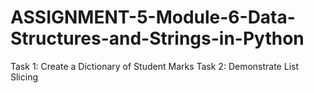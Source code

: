 # ASSIGNMENT-5-Module-6-Data-Structures-and-Strings-in-Python
Task 1: Create a Dictionary of Student Marks Task 2: Demonstrate List Slicing 
